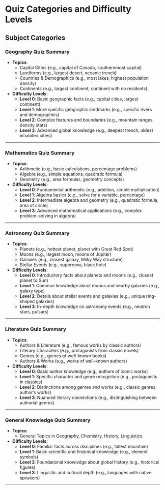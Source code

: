 # Quiz Categories and Difficulty Levels

## Subject Categories

### **Geography Quiz Summary**

- **Topics**:
  - Capital Cities (e.g., capital of Canada, southernmost capital)
  - Landforms (e.g., largest desert, oceanic trench)
  - Countries & Demographics (e.g., most lakes, highest population density)
  - Continents (e.g., largest continent, continent with no residents)
- **Difficulty Levels**:
  - **Level 0**: Basic geographic facts (e.g., capital cities, largest continent)
  - **Level 1**: More specific geographic landmarks (e.g., specific rivers and demographics)
  - **Level 2**: Complex features and boundaries (e.g., mountain ranges, density stats)
  - **Level 3**: Advanced global knowledge (e.g., deepest trench, oldest inhabited cities)

---

### **Mathematics Quiz Summary**

- **Topics**:
  - Arithmetic (e.g., basic calculations, percentage problems)
  - Algebra (e.g., simple equations, quadratic formula)
  - Geometry (e.g., area formulas, geometry concepts)
- **Difficulty Levels**:
  - **Level 0**: Fundamental arithmetic (e.g., addition, simple multiplication)
  - **Level 1**: Algebra basics (e.g., solve for a variable, percentage)
  - **Level 2**: Intermediate algebra and geometry (e.g., quadratic formula, area of circle)
  - **Level 3**: Advanced mathematical applications (e.g., complex problem-solving in algebra)

---

### **Astronomy Quiz Summary**

- **Topics**:
  - Planets (e.g., hottest planet, planet with Great Red Spot)
  - Moons (e.g., largest moon, moons of Jupiter)
  - Galaxies (e.g., closest galaxy, Milky Way structure)
  - Stellar Events (e.g., supernova, black hole)
- **Difficulty Levels**:
  - **Level 0**: Introductory facts about planets and moons (e.g., closest planet to Sun)
  - **Level 1**: Common knowledge about moons and nearby galaxies (e.g., galaxy type)
  - **Level 2**: Details about stellar events and galaxies (e.g., unique ring-shaped galaxies)
  - **Level 3**: In-depth knowledge on astronomy events (e.g., neutron stars, pulsars)

---

### **Literature Quiz Summary**

- **Topics**:
  - Authors & Literature (e.g., famous works by classic authors)
  - Literary Characters (e.g., protagonists from classic novels)
  - Genres (e.g., genres of well-known books)
  - Authors & Works (e.g., works of well-known authors)
- **Difficulty Levels**:
  - **Level 0**: Basic author knowledge (e.g., authors of iconic works)
  - **Level 1**: Specific character and genre recognition (e.g., protagonists in classics)
  - **Level 2**: Distinctions among genres and works (e.g., classic genres, author’s works)
  - **Level 3**: Nuanced literary connections (e.g., distinguishing between authorial genres)

---

### **General Knowledge Quiz Summary**

- **Topics**:
  - General Topics in Geography, Chemistry, History, Linguistics
- **Difficulty Levels**:
  - **Level 0**: Familiar facts across disciplines (e.g., tallest mountain)
  - **Level 1**: Basic scientific and historical knowledge (e.g., element symbols)
  - **Level 2**: Foundational knowledge about global history (e.g., historical figures)
  - **Level 3**: Linguistic and cultural depth (e.g., languages with native speakers)

---
